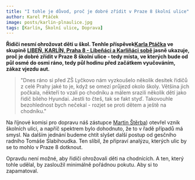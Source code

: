 ```yaml
---
title: "I tohle je důvod, proč je dobré zřídit v Praze 8 školní ulice"
author: Karel Ptáček
image: posts/karlin-plnaulice.jpg
tags: [Karlín, Školní ulice, Doprava]
---
```


**Řidiči nesmí ohrožovat děti u škol. Tenhle příspěvek[Karla Ptáčka](http://praha8.pirati.cz/lide/kare-ptacek.html) ve skupině [LIBEŇ, KARLÍN, Praha 8 - Libeňáci a Karlíňáci sobě](https://www.facebook.com/groups/libenkarlin/posts/6748973625156778/) jasně ukazuje, proč je dobré zřídit v Praze 8 školní ulice - tedy místa, ve kterých bude od půl osmé do osmi ráno, tedy půl hodinu před začátkem vyučováním, zákaz vjezdu aut.**

>"Dnes ráno si před ZŠ Lyčkovo nám vyzkoušelo několik desítek řidičů z celé Prahy jaké to je, když se omezí průjezd okolo školy. Většina jich počkala, někteří to vzali po chodníku a málem srazili několik dětí jako řidič bílého Hyundai. Jestli to čteš, tak se fakt styď. Takovouhle bezohlednost bych nečekal - rozjet se proti dětem a ještě na chodníku." 

Na říjnové komisi pro dopravu náš zástupce [Martin Štěrba](http://praha8.pirati.cz/lide/martin-sterba.html)) otevřel vznik školních ulici, a napříč spektrem bylo dohodnuto, že to v řadě případů má smysl. Na dalším jednání budeme chtít slyšet další postup od gesčního radního Tomáše Slabihoudka. Ten slíbil, že připraví analýzu, kterých ulic by se to mohlo v Praze 8 dotknout. 

Opravdu není možné, aby řidiči ohrožovali děti na chodnících. A ten, který tohle udělal, by zasloužil minimálně pořádnou pokutu. Aby si to zapamatoval.